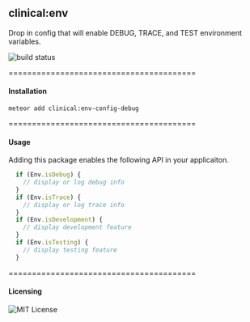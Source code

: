 ## clinical:env  


Drop in config that will enable DEBUG, TRACE, and TEST environment variables.

![build status](https://travis-ci.org/clinical-meteor/env.svg?branch=master)

========================================
#### Installation

``meteor add clinical:env-config-debug``

========================================
#### Usage

Adding this package enables the following API in your applicaiton.  

````js
  if (Env.isDebug) {
    // display or log debug info
  }
  if (Env.isTrace) {
    // display or log trace info
  }
  if (Env.isDevelopment) {
    // display development feature
  }
  if (Env.isTesting) {
    // display testing feature
  }
````

========================================
#### Licensing  

![MIT License](https://img.shields.io/badge/license-MIT-blue.svg)
